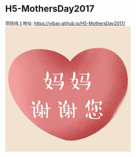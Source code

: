 # H5-MothersDay2017
项目线上地址: https://yibay.github.io/H5-MothersDay2017/ <br/>
<img src='./public/images/thanksMom.jpg' >
